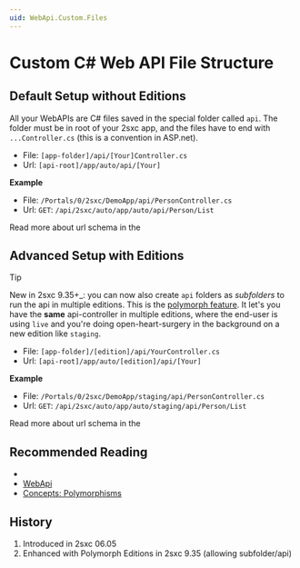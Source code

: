 ```yaml
---
uid: WebApi.Custom.Files
---
```


# Custom C# Web API File Structure

## Default Setup without Editions

All your WebAPIs are C# files saved in the special folder called `api`. The folder must be in root of your 2sxc app, and the files have to end with `...Controller.cs` (this is a convention in ASP.net).

* File: `[app-folder]/api/[Your]Controller.cs`
* Url: `[api-root]/app/auto/api/[Your]`

**Example**

* File: `/Portals/0/2sxc/DemoApp/api/PersonController.cs`
* Url: `GET`: `/api/2sxc/auto/app/auto/api/Person/List`


Read more about url schema in the [](xref:WebApi.Specs.UrlSchema)

## Advanced Setup with Editions

> [!TIP]
> New in 2sxc 9.35+_: you can now also create `api` folders as _subfolders_ to run the api in multiple editions. 
> This is the [polymorph feature](xref:Specs.Cms.Polymorphism). 
> It let's you have the **same** api-controller in multiple editions, where the end-user is using `live` and you're doing open-heart-surgery in the background on a new edition like `staging`. 

* File: `[app-folder]/[edition]/api/YourController.cs`
* Url: `[api-root]/app/auto/[edition]/api/[Your]`

**Example**

* File: `/Portals/0/2sxc/DemoApp/staging/api/PersonController.cs`
* Url: `GET`: `/api/2sxc/auto/app/auto/staging/api/Person/List`

Read more about url schema in the [](xref:WebApi.Specs.UrlSchema)



## Recommended Reading

* [](xref:Tut.WebApi)
* [WebApi](xref:WebApi.Index)
* [Concepts: Polymorphisms](xref:Specs.Cms.Polymorphism)




## History

1. Introduced in 2sxc 06.05
1. Enhanced with Polymorph Editions in 2sxc 9.35 (allowing subfolder/api)

